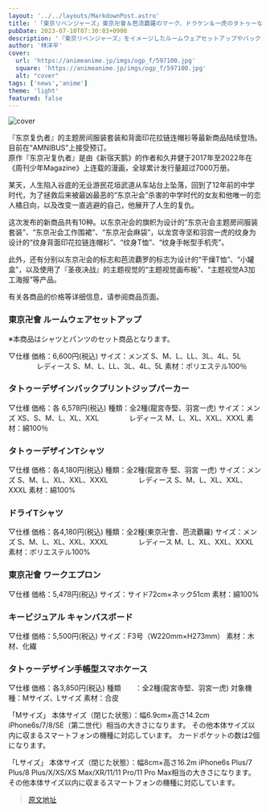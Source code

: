 ```yaml
---
layout: '../../layouts/MarkdownPost.astro'
title: '「東京リベンジャーズ」東京卍會＆芭流覇羅のマーク、ドラケン＆一虎のタトゥーなどをイメージ！ 最新グッズ10商品をご紹介'
pubDate: 2023-07-10T07:30:03+0900
description: '『東京リベンジャーズ』をイメージしたルームウェアセットアップやバックプリントジップパーカーなど、最新グッズが続々登場。現在、「AMNIBUS」にて予約を受け付けている。'
author: '林洋平'
cover:
  url: 'https://animeanime.jp/imgs/ogp_f/597100.jpg'
  square: 'https://animeanime.jp/imgs/ogp_f/597100.jpg'
  alt: "cover"
tags: ['news','anime']
theme: 'light'
featured: false
---
```


![cover](https://animeanime.jp/imgs/ogp_f/597100.jpg)

『东京复仇者』的主题房间服装套装和背面印花拉链连帽衫等最新商品陆续登场。目前在“AMNIBUS”上接受预订。<br>原作『东京卍复仇者』是由《新宿天鹅》的作者和久井健于2017年至2022年在《周刊少年Magazine》上连载的漫画，全球累计发行量超过7000万册。</p><p>某天，人生陷入谷底的无业游民花垣武道从车站台上坠落，回到了12年前的中学时代，为了拯救后来被最凶最恶的“东京卍会”杀害的中学时代的女友和他唯一的恋人橘日向，以及改变一直逃避的自己，他展开了人生的复仇。</p><p>这次发布的新商品共有10种。以东京卍会的旗帜为设计的“东京卍会主题房间服装套装”、“东京卍会工作围裙”、“东京卍会麻袋”，以龙宫寺坚和羽宫一虎的纹身为设计的“纹身背面印花拉链连帽衫”、“纹身T恤”、“纹身手帐型手机壳”。</p><p>此外，还有分别以东京卍会的标志和芭流覇罗的标志为设计的“干燥T恤”、“小罐盒”，以及使用了『圣夜决战』的主题视觉的“主题视觉画布板”、“主题视觉A3加工海报”等产品。</p><p>有关各商品的价格等详细信息，请参阅商品页面。
### 東京卍會 ルームウェアセットアップ
※本商品はシャツとパンツのセット商品となります。

▽仕様
価格：6,600円(税込)
サイズ：メンズ S、M、L、LL、3L、4L、5L
　　　　レディース S、M、L、LL、3L、4L、5L
素材：ポリエステル100％

### タトゥーデザインバックプリントジップパーカー
▽仕様
価格：各 6,578円(税込)
種類：全2種(龍宮寺堅、羽宮一虎)
サイズ：メンズ XS、S、M、L、XL、XXL
　　　　レディース M、L、XL、XXL、XXXL
素材：綿100％

### タトゥーデザインTシャツ
▽仕様
価格：各4,180円(税込)
種類：全2種(龍宮寺 堅、羽宮 一虎)
サイズ：メンズ S、M、L、XL、XXL、XXXL
　　　　レディース S、M、L、XL、XXL、XXXL
素材：綿100%

### ドライTシャツ
▽仕様
価格：各4,180円(税込)
種類：全2種(東京卍會、芭流覇羅)
サイズ：メンズ S、M、L、XL、XXL、XXXL
　　　　レディース M、L、XL、XXL、XXXL
素材：ポリエステル100%

### 東京卍會 ワークエプロン
▽仕様
価格：5,478円(税込)
サイズ：サイド72cm×ネック51cm
素材：綿100%

### キービジュアル キャンバスボード
▽仕様
価格：5,500円(税込)
サイズ：F3号（W220mm×H273mm）
素材：木材、化繊

### タトゥーデザイン手帳型スマホケース
▽仕様
価格：各3,850円(税込)
種類　　：全2種(龍宮寺堅、羽宮一虎)
対象機種：Mサイズ、Lサイズ
素材：合皮

「Mサイズ」 本体サイズ（閉じた状態）：幅6.9cm×高さ14.2cm iPhone6s/7/8/SE（第二世代）相当の大きさになります。   その他本体サイズ以内に収まるスマートフォンの機種に対応しています。   カードポケットの数は2個になります。

「Lサイズ」 本体サイズ（閉じた状態）：幅8cm×高さ16.2m iPhone6s Plus/7 Plus/8 Plus/X/XS/XS Max/XR/11/11 Pro/11 Pro Max相当の大きさになります。   その他本体サイズ以内に収まるスマートフォンの機種に対応しています。

>[原文地址](https://animeanime.jp/article/2023/07/10/78483.html)  